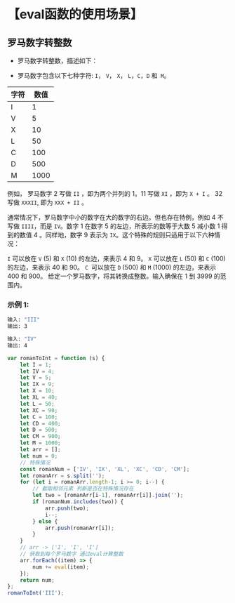 # 【eval函数的使用场景】
## 罗马数字转整数

- 罗马数字转整数，描述如下：

- 罗马数字包含以下七种字符: `I`， `V`， `X`， `L`，`C`，`D` 和` M`。

|字符|   数值|
|---|---|
|I    |         1|
|V    |         5|
|X    |         10|
|L    |         50|
|C    |         100|
|D    |         500|
|M    |         1000|

例如， 罗马数字 2 写做 `II` ，即为两个并列的 1。11 写做 `XI` ，即为 `X + I` 。 32 写做  `XXXII`, 即为 `XXX + II` 。

通常情况下，罗马数字中小的数字在大的数字的右边。但也存在特例，例如 4 不写做 `IIII`，而是 `IV`。数字 1 在数字 5 的左边，所表示的数等于大数 5 减小数 1 得到的数值 4 。同样地，数字 9 表示为 `IX`。这个特殊的规则只适用于以下六种情况：

`I` 可以放在 `V` (5) 和 `X` (10) 的左边，来表示 4 和 9。
`X` 可以放在 `L` (50) 和 `C` (100) 的左边，来表示 40 和 90。 
`C `可以放在 `D` (500) 和 `M` (1000) 的左边，来表示 400 和 900。
给定一个罗马数字，将其转换成整数。输入确保在 1 到 3999 的范围内。

### 示例 1:

```bash
输入: "III"
输出: 3
```
```bash
输入: "IV"
输出: 4
```
```js
var romanToInt = function (s) {
    let I = 1;
    let IV = 4;
    let V = 5;
    let IX = 9;
    let X = 10;
    let XL = 40;
    let L = 50;
    let XC = 90;
    let C = 100;
    let CD = 400;
    let D = 500;
    let CM = 900;
    let M = 1000;
    let arr = [];
    let num = 0;
    // 特殊情况
    const romanNum = ['IV', 'IX', 'XL', 'XC', 'CD', 'CM'];
    let romanArr = s.split('');
    for (let i = romanArr.length-1; i >= 0; i--) {
        // 截取相邻元素 判断是否在特殊情况存在
        let two = [romanArr[i-1], romanArr[i]].join('');
        if (romanNum.includes(two)) {
            arr.push(two);
            i--;
        } else {
            arr.push(romanArr[i]);
        }
    }
    // arr -> ['I', 'I', 'I']
    // 获取到每个罗马数字 通过eval计算整数
    arr.forEach((item) => {
        num += eval(item);
    });
    return num;
};
romanToInt('III');
```

